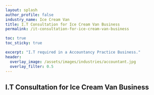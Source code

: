 ```yaml
---
layout: splash 
author_profile: false 
industry_name: Ice Cream Van
title: I.T Consultation for Ice Cream Van Business
permalink: /it-consultation-for-ice-cream-van-business

toc: true
toc_sticky: true

excerpt: "I.T required in a Accountancy Practice Business."
header:
  overlay_image: /assets/images/industries/accountant.jpg
  overlay_filter: 0.5 
---
```


## I.T Consultation for Ice Cream Van Business